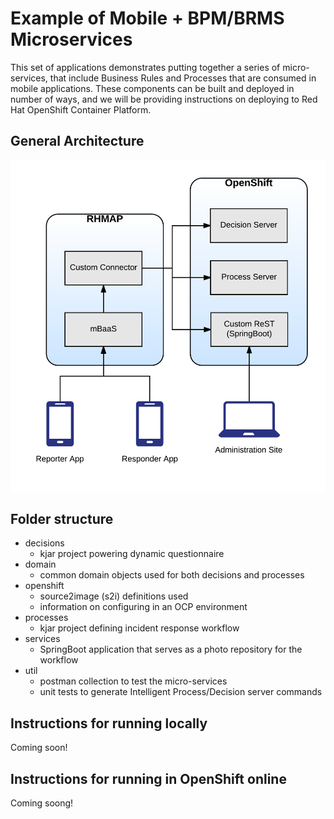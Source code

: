 # Example of Mobile + BPM/BRMS Microservices

This set of applications demonstrates putting together a series of micro-services, that include Business Rules and Processes that are consumed in mobile applications.  These components can be built and deployed in number of ways, and we will be providing instructions on deploying to Red Hat OpenShift Container Platform.

## General Architecture
![See general-architecture.png](general-architecture.png "General architecture of example")


## Folder structure

* decisions
  * kjar project powering dynamic questionnaire
* domain
  * common domain objects used for both decisions and processes
* openshift
  * source2image (s2i) definitions used
  * information on configuring in an OCP environment
* processes
  * kjar project defining incident response workflow
* services
  * SpringBoot application that serves as a photo repository for the workflow
* util
  * postman collection to test the micro-services
  * unit tests to generate Intelligent Process/Decision server commands

## Instructions for running locally

Coming soon!

## Instructions for running in OpenShift online

Coming soong!
